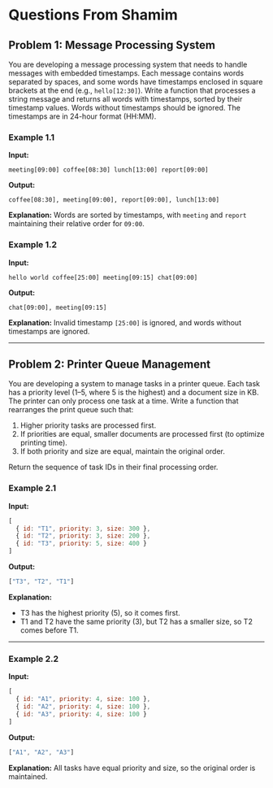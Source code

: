 # Questions From Shamim

## **Problem 1**: Message Processing System

You are developing a message processing system that needs to handle messages with embedded timestamps. Each message contains words separated by spaces, and some words have timestamps enclosed in square brackets at the end (e.g., `hello[12:30]`). Write a function that processes a string message and returns all words with timestamps, sorted by their timestamp values. Words without timestamps should be ignored. The timestamps are in 24-hour format (HH:MM).

### Example 1.1

**Input:**

```text
meeting[09:00] coffee[08:30] lunch[13:00] report[09:00]

```

**Output:**

```text
coffee[08:30], meeting[09:00], report[09:00], lunch[13:00]

```

**Explanation:**
Words are sorted by timestamps, with `meeting` and `report` maintaining their relative order for `09:00`.

### Example 1.2

**Input:**

```text
hello world coffee[25:00] meeting[09:15] chat[09:00]

```

**Output:**

```text
chat[09:00], meeting[09:15]

```

**Explanation:**
Invalid timestamp `[25:00]` is ignored, and words without timestamps are ignored.

---

## **Problem 2**: Printer Queue Management

You are developing a system to manage tasks in a printer queue. Each task has a priority level (1–5, where 5 is the highest) and a document size in KB. The printer can only process one task at a time. Write a function that rearranges the print queue such that:

1. Higher priority tasks are processed first.
2. If priorities are equal, smaller documents are processed first (to optimize printing time).
3. If both priority and size are equal, maintain the original order.

Return the sequence of task IDs in their final processing order.

### Example 2.1

**Input:**

```javascript
[
  { id: "T1", priority: 3, size: 300 },
  { id: "T2", priority: 3, size: 200 },
  { id: "T3", priority: 5, size: 400 }
]
```

**Output:**

```javascript
["T3", "T2", "T1"]
```

**Explanation:**

- T3 has the highest priority (5), so it comes first.
- T1 and T2 have the same priority (3), but T2 has a smaller size, so T2 comes before T1.

---

### Example 2.2

**Input:**

```javascript
[
  { id: "A1", priority: 4, size: 100 },
  { id: "A2", priority: 4, size: 100 },
  { id: "A3", priority: 4, size: 100 }
]
```

**Output:**

```javascript
["A1", "A2", "A3"]
```

**Explanation:**
All tasks have equal priority and size, so the original order is maintained.
